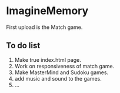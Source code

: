 # ImagineMemory

First upload is the Match game.

## To do list
  
  1) Make true index.html page.
  2) Work on responsiveness of match game.
  3) Make MasterMind and Sudoku games.
  4) add music and sound to the games.
  5) ...
